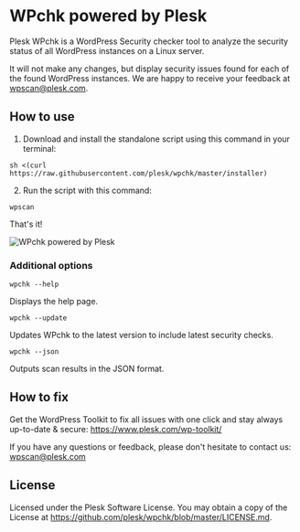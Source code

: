 # WPchk powered by Plesk

Plesk WPchk is a WordPress Security checker tool to analyze the security status of all WordPress instances on a Linux server.

It will not make any changes, but display security issues found for each of the found WordPress instances.
We are happy to receive your feedback at wpscan@plesk.com.

## How to use

1. Download and install the standalone script using this command in your terminal:

`sh <(curl https://raw.githubusercontent.com/plesk/wpchk/master/installer)`

2. Run the script with this command:

`wpscan`

That's it!

![WPchk powered by Plesk](https://raw.githubusercontent.com/plesk/wpchk/master/wpscan-screenshot.png)

### Additional options

`wpchk --help`

Displays the help page.

`wpchk --update`

Updates WPchk to the latest version to include latest security checks.

`wpchk --json`

Outputs scan results in the JSON format.

## How to fix

Get the WordPress Toolkit to fix all issues with one click and stay always up-to-date & secure: https://www.plesk.com/wp-toolkit/

If you have any questions or feedback, please don't hesitate to contact us: wpscan@plesk.com

## License

Licensed under the Plesk Software License. You may obtain a copy of the License at https://github.com/plesk/wpchk/blob/master/LICENSE.md.
